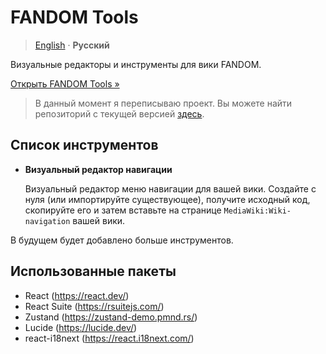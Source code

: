 # FANDOM Tools

> [English](./README.md) · **Русский**

Визуальные редакторы и инструменты для вики FANDOM.

[Открыть FANDOM Tools »](https://fandomtools.netlify.app/)

> В данный момент я переписываю проект. Вы можете найти репозиторий с текущей версией [здесь](https://github.com/thundiverter/fandom-tools-old).

## Список инструментов

* **Визуальный редактор навигации**

  Визуальный редактор меню навигации для вашей вики. Создайте с нуля (или импортируйте существующее), получите исходный код, скопируйте его и затем вставьте на странице ``MediaWiki:Wiki-navigation`` вашей вики.


В будущем будет добавлено больше инструментов.

## Использованные пакеты
* React (https://react.dev/)
* React Suite (https://rsuitejs.com/)
* Zustand (https://zustand-demo.pmnd.rs/)
* Lucide (https://lucide.dev/)
* react-i18next (https://react.i18next.com/)